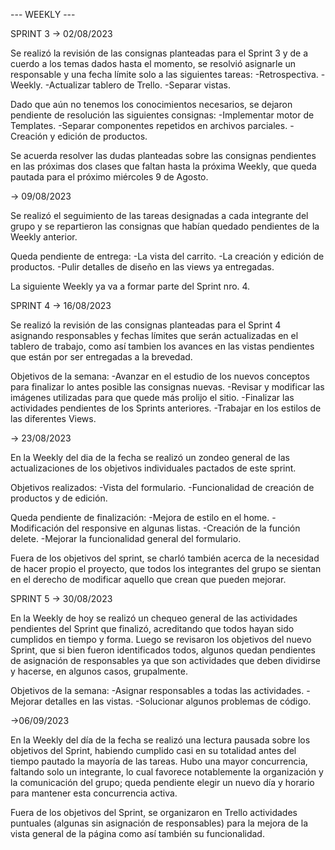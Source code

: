 --- WEEKLY ---


SPRINT 3
-> 02/08/2023

Se realizó la revisión de las consignas planteadas para el Sprint 3 y de a cuerdo a los temas dados hasta el momento, se resolvió asignarle un responsable y una fecha límite solo a las siguientes tareas: 
    -Retrospectiva.
    -Weekly.
    -Actualizar tablero de Trello.
    -Separar vistas.

Dado que aún no tenemos los conocimientos necesarios, se dejaron pendiente de resolución las siguientes consignas:
    -Implementar motor de Templates.
    -Separar componentes repetidos en archivos parciales.
    -Creación y edición de productos.

Se acuerda resolver las dudas planteadas sobre las consignas pendientes en las próximas dos clases que faltan hasta la próxima Weekly, que queda pautada para el próximo miércoles 9 de Agosto.

-> 09/08/2023

Se realizó el seguimiento de las tareas designadas a cada integrante del grupo y se repartieron las consignas que habían quedado pendientes de la Weekly anterior.

Queda pendiente de entrega:
-La vista del carrito.
-La creación y edición de productos.
-Pulir detalles de diseño en las views ya entregadas.

La siguiente Weekly ya va a formar parte del Sprint nro. 4.

SPRINT 4
-> 16/08/2023

Se realizó la revisión de las consignas planteadas para el Sprint 4 asignando responsables y fechas límites que serán actualizadas en el tablero de trabajo, como así tambien los avances en las vistas pendientes que están por ser entregadas a la brevedad.

Objetivos de la semana:
-Avanzar en el estudio de los nuevos conceptos para finalizar lo antes posible las consignas nuevas.
-Revisar y modificar las imágenes utilizadas para que quede más prolijo el sitio.
-Finalizar las actividades pendientes de los Sprints anteriores.
-Trabajar en los estilos de las diferentes Views.

-> 23/08/2023

En la Weekly del dia de la fecha se realizó un zondeo general de las actualizaciones de los objetivos individuales pactados de este sprint. 

Objetivos realizados:
-Vista del formulario.
-Funcionalidad de creación de productos y de edición.

Queda pendiente de finalización:
-Mejora de estilo en el home.
-Modificación del responsive en algunas listas.
-Creación de la función delete.
-Mejorar la funcionalidad general del formulario.

Fuera de los objetivos del sprint, se charló también acerca de la necesidad de hacer propio el proyecto, que todos los integrantes del grupo se sientan en el derecho de modificar aquello que crean que pueden mejorar.

SPRINT 5
-> 30/08/2023

En la Weekly de hoy se realizó un chequeo general de las actividades pendientes del Sprint que finalizó, acreditando que todos hayan sido cumplidos en tiempo y forma.
Luego se revisaron los objetivos del nuevo Sprint, que si bien fueron identificados todos, algunos quedan pendientes de asignación de responsables ya que son actividades que deben dividirse y hacerse, en algunos casos, grupalmente. 

Objetivos de la semana:
-Asignar responsables a todas las actividades.
-Mejorar detalles en las vistas.
-Solucionar algunos problemas de código.

->06/09/2023

En la Weekly del día de la fecha se realizó una lectura pausada sobre los objetivos del Sprint, habiendo cumplido casi en su totalidad antes del tiempo pautado la mayoría de las tareas.
Hubo una mayor concurrencia, faltando solo un integrante, lo cual favorece notablemente la organización y la comunicación del grupo; queda pendiente elegir un nuevo día y horario para mantener esta concurrencia activa.

Fuera de los objetivos del Sprint, se organizaron en Trello actividades puntuales (algunas sin asignación de responsables) para la mejora de la vista general de la página como así también su funcionalidad.







